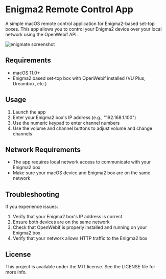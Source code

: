 # Enigma2 Remote Control App

A simple macOS remote control application for Enigma2-based set-top boxes. This app allows you to control your Enigma2 device over your local network using the OpenWebif API.

![enigmate screenshot](https://github.com/user-attachments/assets/3daeb5cb-c610-4d70-aa82-28fabe13b9d0)

## Requirements

- macOS 11.0+
- Enigma2 based set-top box with OpenWebif installed (VU Plus, Dreambox, etc.)

## Usage

1. Launch the app
2. Enter your Enigma2 box's IP address (e.g., "192.168.1.100")
3. Use the numeric keypad to enter channel numbers
4. Use the volume and channel buttons to adjust volume and change channels

## Network Requirements

- The app requires local network access to communicate with your Enigma2 box
- Make sure your macOS device and Enigma2 box are on the same network

## Troubleshooting

If you experience issues:

1. Verify that your Enigma2 box's IP address is correct
2. Ensure both devices are on the same network
3. Check that OpenWebif is properly installed and running on your Enigma2 box
4. Verify that your network allows HTTP traffic to the Enigma2 box

## License

This project is available under the MIT license. See the LICENSE file for more info. 
